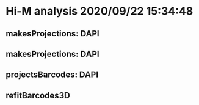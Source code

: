 # Hi-M analysis 2020/09/22 15:34:48
## makesProjections: DAPI

## makesProjections: DAPI

## projectsBarcodes: DAPI

## refitBarcodes3D

